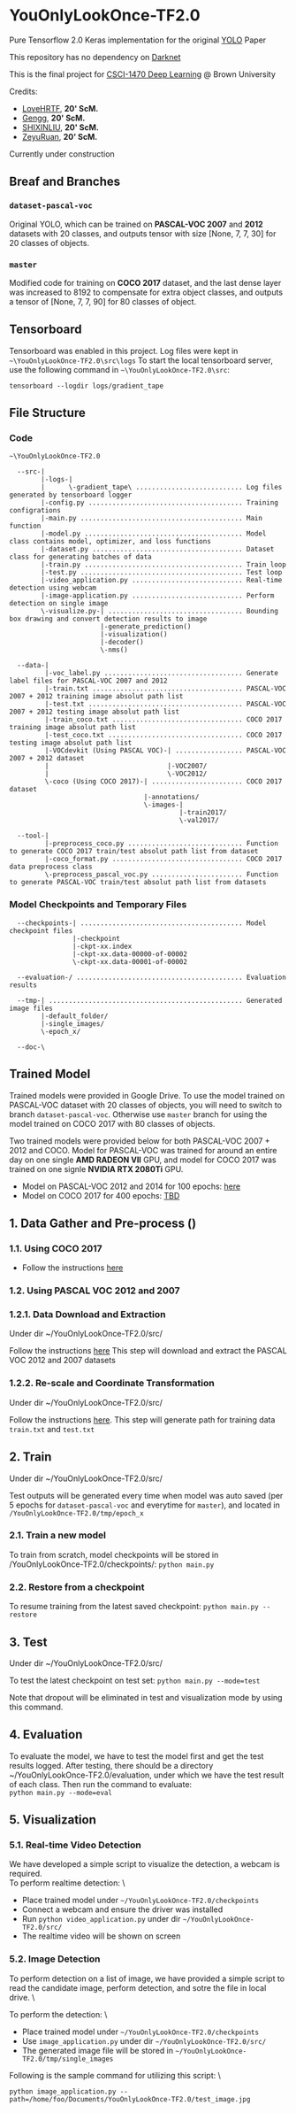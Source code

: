 # YouOnlyLookOnce-TF2.0
Pure Tensorflow 2.0 Keras implementation for the original [YOLO](https://arxiv.org/abs/1506.02640) Paper

This repository has no dependency on [Darknet](https://pjreddie.com/darknet/yolo/)

This is the final project for [CSCI-1470 Deep Learning](https://cs.brown.edu/courses/csci1470/index.html) @ Brown University

Credits:
* [LoveHRTF](https://github.com/LoveHRTF), **20' ScM.**
* [Gengg](https://github.com/Genggg), **20' ScM.**
* [SHIXINLIU](https://github.com/SHIXINLIU), **20' ScM.**
* [ZeyuRuan](https://github.com/ZeyuRuan), **20' ScM.**

Currently under construction 

## Breaf and Branches

### `dataset-pascal-voc` 
Original YOLO, which can be trained on __PASCAL-VOC 2007__ and __2012__ datasets with 20 classes, and outputs tensor with size \[None, 7, 7, 30] for 20 classes of objects. 

### `master`
Modified code for training on __COCO 2017__ dataset, and the last dense layer was increased to 8192 to compensate for extra object classes, and outputs a tensor of \[None, 7, 7, 90] for 80 classes of object.

## Tensorboard
Tensorboard was enabled in this project. Log files were kept in `~\YouOnlyLookOnce-TF2.0\src\logs`
To start the local tensorboard server, use the following command in `~\YouOnlyLookOnce-TF2.0\src`:

`tensorboard --logdir logs/gradient_tape`


## File Structure

### Code
```
~\YouOnlyLookOnce-TF2.0

  --src-|
        |-logs-|
        |      \-gradient_tape\ ........................... Log files generated by tensorboard logger
        |-config.py ....................................... Training configrations
        |-main.py ......................................... Main function
        |-model.py ........................................ Model class contains model, optimizer, and loss functions
        |-dataset.py ...................................... Dataset class for generating batches of data
        |-train.py ........................................ Train loop
        |-test.py ......................................... Test loop
        |-video_application.py ............................ Real-time detection using webcam
        |-image-application.py ............................ Perform detection on single image
        \-visualize.py-| .................................. Bounding box drawing and convert detection results to image
                       |-generate_prediction()
                       |-visualization()
                       |-decoder()
                       \-nms()
        
  --data-|
         |-voc_label.py ................................... Generate label files for PASCAL-VOC 2007 and 2012
         |-train.txt ...................................... PASCAL-VOC 2007 + 2012 training image absolut path list
         |-test.txt ....................................... PASCAL-VOC 2007 + 2012 testing image absolut path list
         |-train_coco.txt ................................. COCO 2017 training image absolut path list
         |-test_coco.txt .................................. COCO 2017 testing image absolut path list
         |-VOCdevkit (Using PASCAL VOC)-| ................. PASCAL-VOC 2007 + 2012 dataset
         |                              |-VOC2007/
         |                              \-VOC2012/
         \-coco (Using COCO 2017)-| ....................... COCO 2017 dataset
                                  |-annotations/
                                  \-images-|
                                           |-train2017/
                                           \-val2017/
                     
  --tool-|
         |-preprocess_coco.py ............................. Function to generate COCO 2017 train/test absolut path list from dataset
         |-coco_format.py ................................. COCO 2017 data preprocess class
         \-preprocess_pascal_voc.py ....................... Function to generate PASCAL-VOC train/test absolut path list from datasets
```

### Model Checkpoints and Temporary Files
```
  --checkpoints-| ......................................... Model checkpoint files
                |-checkpoint
                |-ckpt-xx.index
                |-ckpt-xx.data-00000-of-00002
                \-ckpt-xx.data-00001-of-00002
  
  --evaluation-/ .......................................... Evaluation results

  --tmp-| ................................................. Generated image files
        |-default_folder/
        |-single_images/
        \-epoch_x/
  
  --doc-\
```

## Trained Model

Trained models were provided in Google Drive. To use the model trained on PASCAL-VOC dataset with 20 classes of objects, you will need to switch to branch `dataset-pascal-voc`. Otherwise use `master` branch for using the model trained on COCO 2017 with 80 classes of objects.

Two trained models were provided below for both PASCAL-VOC 2007 + 2012 and COCO. Model for PASCAL-VOC was trained for around an entire day on one single __AMD RADEON VII__ GPU, and model for COCO 2017 was trained on one signle __NVIDIA RTX 2080Ti__ GPU.

* Model on PASCAL-VOC 2012 and 2014 for 100 epochs: [here](https://drive.google.com/drive/folders/1JxkL6rAFiH_MAmWPon3pc1w_PJXzEN9f?usp=sharing)
* Model on COCO 2017 for 400 epochs: [TBD]()



## 1. Data Gather and Pre-process ()

### 1.1. Using COCO 2017

* Follow the instructions [here](https://github.com/LoveHRTF/YouOnlyLookOnce-TF2.0/tree/master/tool#coco-2017)

### 1.2. Using PASCAL VOC 2012 and 2007

### 1.2.1. Data Download and Extraction
Under dir ~/YouOnlyLookOnce-TF2.0/src/ 

Follow the instructions [here](https://github.com/LoveHRTF/YouOnlyLookOnce-TF2.0/blob/master/data/README.md)
This step will download and extract the PASCAL VOC 2012 and 2007 datasets

### 1.2.2. Re-scale and Coordinate Transformation
Under dir ~/YouOnlyLookOnce-TF2.0/src/ 

Follow the instructions [here](https://github.com/LoveHRTF/YouOnlyLookOnce-TF2.0/blob/master/tool/README.md).
This step will generate path for training data `train.txt` and `test.txt`



## 2. Train
Under dir ~/YouOnlyLookOnce-TF2.0/src/ 

Test outputs will be generated every time when model was auto saved (per 5 epochs for `dataset-pascal-voc` and everytime for `master`), and located in ` /YouOnlyLookOnce-TF2.0/tmp/epoch_x`

### 2.1. Train a new model
To train from scratch, model checkpoints will be stored in /YouOnlyLookOnce-TF2.0/checkpoints/:
`python main.py` 

### 2.2. Restore from a checkpoint
To resume training from the latest saved checkpoint:
`python main.py --restore` 



## 3. Test
Under dir ~/YouOnlyLookOnce-TF2.0/src/ 

To test the latest checkpoint on test set:
`python main.py --mode=test`

Note that dropout will be eliminated in test and visualization mode by using this command.



## 4. Evaluation

To evaluate the model, we have to test the model first and get the test results logged. After testing, there should be a directory ~/YouOnlyLookOnce-TF2.0/evaluation, under which we have the test result of each class. Then run the command to evaluate: \
`python main.py --mode=eval`



## 5. Visualization

### 5.1. Real-time Video Detection
We have developed a simple script to visualize the detection, a webcam is required. \
To perform realtime detection: \

* Place trained model under `~/YouOnlyLookOnce-TF2.0/checkpoints`
* Connect a webcam and ensure the driver was installed
* Run `python video_application.py` under dir `~/YouOnlyLookOnce-TF2.0/src/`
* The realtime video will be shown on screen

### 5.2. Image Detection

To perform detection on a list of image, we have provided a simple script to read the candidate image, perform detection, and sotre the file in local drive. \

To perform the detection: \

* Place trained model under `~/YouOnlyLookOnce-TF2.0/checkpoints`
* Use `image_application.py` under dir `~/YouOnlyLookOnce-TF2.0/src/`
* The generated image file will be stored in `~/YouOnlyLookOnce-TF2.0/tmp/single_images`

Following is the sample command for utilizing this script: \

`python image_application.py --path=/home/foo/Documents/YouOnlyLookOnce-TF2.0/test_image.jpg`







